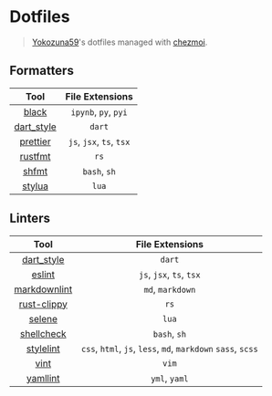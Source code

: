 # Dotfiles

> [Yokozuna59]'s dotfiles managed with [chezmoi].

## Formatters

| Tool | File Extensions |
|:----------:|:--------------:|
| [black] | `ipynb`, `py`, `pyi` |
| [dart_style] | `dart` |
| [prettier] | `js`, `jsx`, `ts`, `tsx` |
| [rustfmt] | `rs` |
| [shfmt] | `bash`, `sh` |
| [stylua] | `lua` |

## Linters

| Tool | File Extensions |
|:----------:|:--------------:|
| [dart_style] | `dart` |
| [eslint] | `js`, `jsx`, `ts`, `tsx` |
| [markdownlint] | `md`, `markdown` |
| [rust-clippy] | `rs` |
| [selene] | `lua` |
| [shellcheck] | `bash`, `sh` |
| [stylelint] | `css`, `html`, `js`, `less`, `md`, `markdown` `sass`, `scss` |
| [vint] | `vim` |
| [yamllint] | `yml`, `yaml` |

<!-- Description Links -->
[Yokozuna59]: https://github.com/Yokozuna59
[chezmoi]: https://www.chezmoi.io

<!-- Formatters Links -->
[black]: https://github.com/psf/black
[dart_style]: https://github.com/dart-lang/dart_style
[prettier]: https://github.com/prettier/prettier
[rustfmt]: https://github.com/rust-lang/rustfmt
[shfmt]: https://github.com/mvdan/sh
[stylua]: https://github.com/JohnnyMorganz/StyLua

<!-- Linters Links -->
[eslint]: https://github.com/eslint/eslint
[markdownlint]: https://github.com/DavidAnson/markdownlint
[rust-clippy]: https://github.com/rust-lang/rust-clippy
[selene]: https://github.com/Kampfkarren/selene
[shellcheck]: https://github.com/koalaman/shellcheck
[stylelint]: https://github.com/stylelint/stylelint
[vint]: https://github.com/Vimjas/vint
[yamllint]: https://github.com/adrienverge/yamllint/
